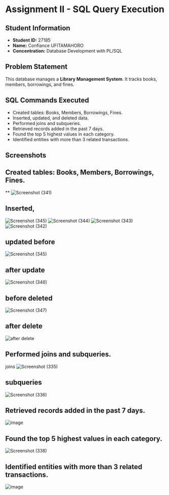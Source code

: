 # Assignment II - SQL Query Execution

## Student Information
- **Student ID:** 27185
- **Name:** Confiance UFITAMAHORO
- **Concentration:** Database Development with PL/SQL

## Problem Statement
This database manages a **Library Management System**. It tracks books, members, borrowings, and fines.

## SQL Commands Executed
- Created tables: Books, Members, Borrowings, Fines.
- Inserted, updated, and deleted data.
- Performed joins and subqueries.
- Retrieved records added in the past 7 days.
- Found the top 5 highest values in each category.
- Identified entities with more than 3 related transactions.

## Screenshots
## Created tables: Books, Members, Borrowings, Fines.
**
![Screenshot (341)](https://github.com/user-attachments/assets/727e56f4-64ef-4572-8409-7901effe14d0)

## Inserted, 
![Screenshot (345)](https://github.com/user-attachments/assets/1b44f3e0-5904-499e-a295-e7cb6a8e8a9d)
![Screenshot (344)](https://github.com/user-attachments/assets/255377b7-4eec-450f-b555-d6d916bce1dd)
![Screenshot (343)](https://github.com/user-attachments/assets/08e6ee16-bd41-4b74-8bf5-e2bcdac16e80)
![Screenshot (342)](https://github.com/user-attachments/assets/15077523-29d0-4452-9ce5-6953bbcbfec7)

## updated before
![Screenshot (345)](https://github.com/user-attachments/assets/b2a7c40d-8e2c-4921-bd1f-55241da7b5b8)

## after update
![Screenshot (346)](https://github.com/user-attachments/assets/d0333c34-51a9-4211-a48b-193b521b3688)

## before deleted 
![Screenshot (347)](https://github.com/user-attachments/assets/3504eaeb-c718-4dab-b0db-ad41712ce421)

## after delete
![after delete](https://github.com/user-attachments/assets/350eefb7-113e-4dc8-ba79-d55b05c272e6)

## Performed joins and subqueries.
joins
![Screenshot (335)](https://github.com/user-attachments/assets/bcf88e33-c561-4a3d-8506-7c13ae18d6b3)

## subqueries
![Screenshot (336)](https://github.com/user-attachments/assets/d0eec7ec-99f1-47a6-89f7-e009a3ec50a6)

## Retrieved records added in the past 7 days.
![image](https://github.com/user-attachments/assets/ddafab1a-3fb5-4626-ae9d-ebc3478ccbb7)

## Found the top 5 highest values in each category.
![Screenshot (338)](https://github.com/user-attachments/assets/dad731a7-4fb7-4980-9d01-db80cf9cdfda)

## Identified entities with more than 3 related transactions.
![image](https://github.com/user-attachments/assets/fee919dc-6ad1-406f-8d75-1177995aa66b)






